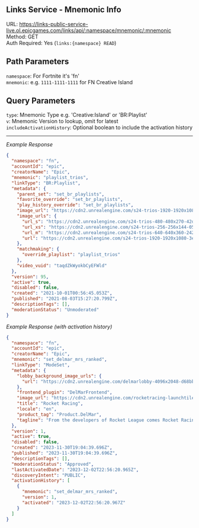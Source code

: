 ## Links Service - Mnemonic Info

URL: https://links-public-service-live.ol.epicgames.com/links/api/:namespace/mnemonic/:mnemonic \
Method: GET \
Auth Required: Yes (`links:{namespace} READ`)

## Path Parameters

`namespace`: For Fortnite it's 'fn' <br/>
`mnemonic`: e.g. `1111-1111-1111` for FN Creative Island

## Query Parameters

`type`: Mnemonic Type e.g. 'Creative:Island' or 'BR:Playlist' <br/>
`v`: Mnemonic Version to lookup, omit for latest <br/>
`includeActivationHistory`: Optional boolean to include the activation history

---

_Example Response_

```json
{
  "namespace": "fn",
  "accountId": "epic",
  "creatorName": "Epic",
  "mnemonic": "playlist_trios",
  "linkType": "BR:Playlist",
  "metadata": {
    "parent_set": "set_br_playlists",
    "favorite_override": "set_br_playlists",
    "play_history_override": "set_br_playlists",
    "image_url": "https://cdn2.unrealengine.com/s24-trios-1920-1920x1080-3e751867870b.jpg",
    "image_urls": {
      "url_s": "https://cdn2.unrealengine.com/s24-trios-480-480x270-42df252e6002.jpg",
      "url_xs": "https://cdn2.unrealengine.com/s24-trios-256-256x144-0585c93c17fe.jpg",
      "url_m": "https://cdn2.unrealengine.com/s24-trios-640-640x360-242337935fac.jpg",
      "url": "https://cdn2.unrealengine.com/s24-trios-1920-1920x1080-3e751867870b.jpg"
    },
    "matchmaking": {
      "override_playlist": "playlist_trios"
    },
    "video_vuid": "taqdZkWyokbCyEFWld"
  },
  "version": 95,
  "active": true,
  "disabled": false,
  "created": "2021-10-01T00:56:45.053Z",
  "published": "2021-08-03T15:27:20.799Z",
  "descriptionTags": [],
  "moderationStatus": "Unmoderated"
}
```

_Example Response (with activation history)_

```json
{
  "namespace": "fn",
  "accountId": "epic",
  "creatorName": "Epic",
  "mnemonic": "set_delmar_mrs_ranked",
  "linkType": "ModeSet",
  "metadata": {
    "lobby_background_image_urls": {
      "url": "https://cdn2.unrealengine.com/delmarlobby-4096x2048-d68bbc69fdab.jpg"
    },
    "frontend_plugin": "DelMarFrontend",
    "image_url": "https://cdn2.unrealengine.com/rocketracing-launchtile-1920x1080-4c78a6359538.jpg",
    "title": "Rocket Racing",
    "locale": "en",
    "product_tag": "Product.DelMar",
    "tagline": "From the developers of Rocket League comes Rocket Racing, a supersonic arcade racer that lets you drift, fly, and boost with your friends through an ever-growing selection of tracks. It's Season Zero, hop into a rocket-powered car and put your skills to the test!"
  },
  "version": 1,
  "active": true,
  "disabled": false,
  "created": "2023-11-30T19:04:39.696Z",
  "published": "2023-11-30T19:04:39.696Z",
  "descriptionTags": [],
  "moderationStatus": "Approved",
  "lastActivatedDate": "2023-12-02T22:56:20.965Z",
  "discoveryIntent": "PUBLIC",
  "activationHistory": [
    {
      "mnemonic": "set_delmar_mrs_ranked",
      "version": 1,
      "activated": "2023-12-02T22:56:20.967Z"
    }
  ]
}
```
